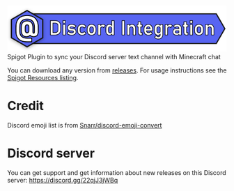 ![Discord Integration](assets/header.png)
Spigot Plugin to sync your Discord server text channel with Minecraft chat

You can download any version from [releases](https://github.com/dominik-korsa/discord-integration/releases).
For usage instructions see the [Spigot Resources listing](https://www.spigotmc.org/resources/discord-integration.91088/).

# Credit
Discord emoji list is from [Snarr/discord-emoji-convert](https://github.com/Snarr/discord-emoji-convert)

# Discord server
You can get support and get information about new releases on this Discord server:
https://discord.gg/22qjJ3jWBq
